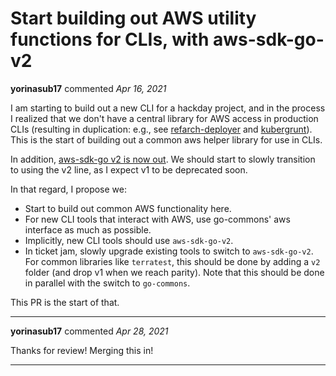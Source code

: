 # Start building out AWS utility functions for CLIs, with aws-sdk-go-v2

**yorinasub17** commented *Apr 16, 2021*

I am starting to build out a new CLI for a hackday project, and in the process I realized that we don't have a central library for AWS access in production CLIs (resulting in duplication: e.g., see [refarch-deployer](https://github.com/gruntwork-io/terraform-aws-architecture-catalog/tree/main/tools/refarch-deployer/aws) and [kubergrunt](https://github.com/gruntwork-io/kubergrunt/tree/master/eksawshelper)). This is the start of building out a common aws helper library for use in CLIs.

In addition, [aws-sdk-go v2 is now out](https://aws.amazon.com/blogs/developer/aws-sdk-for-go-version-2-v2-release-candidate/). We should start to slowly transition to using the v2 line, as I expect v1 to be deprecated soon.

In that regard, I propose we:

- Start to build out common AWS functionality here.
- For new CLI tools that interact with AWS, use go-commons' aws interface as much as possible.
- Implicitly, new CLI tools should use `aws-sdk-go-v2`.
- In ticket jam, slowly upgrade existing tools to switch to `aws-sdk-go-v2`. For common libraries like `terratest`, this should be done by adding a `v2` folder (and drop v1 when we reach parity). Note that this should be done in parallel with the switch to `go-commons`.

This PR is the start of that.
<br />
***


**yorinasub17** commented *Apr 28, 2021*

Thanks for review! Merging this in!
***

